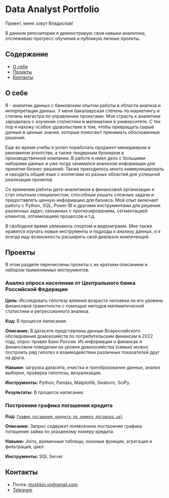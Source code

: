 # Data Analyst Portfolio
Привет, меня зовут Владислав!

В данном репозитории я демонстрирую свои навыки аналитика, отслеживаю прогресс обучения и публикую личные проекты.

## Содержание
- [О себе](#о-себе)
- [Проекты](#проекты)
- [Контакты](#контакты)
  
## О себе
Я - аналитик данных с банковским опытом работы в области анализа и интерпретации данных. У меня бакалаврская степень по маркетингу и степень магистра по управлению проектами. Моя страсть к аналитике зародилась с изучения статистики и математики в университете. С тех пор я нахожу особое удовольствие в том, чтобы превращать сырые данные в ценные знания, которые помогают принимать обоснованные решения.

Еще во время учебы я успел поработать проджект-менеджером в рекламном агентстве, а также тендерным брокером в производственной компании. В работе я имел дело с большими наборами данных и уже тогда занимался анализом информации для принятия бизнес-решений. Также приходилось много коммуницировать и находить общий язык с коллегами из разных областей для успешной реализации проектов.

Со временем работы дата-аналитиком в финансовой организации я стал опытным специалистом, способным решать сложные задачи и предоставлять ценную информацию для бизнеса. Мой опыт включает работу с Python, SQL, Power BI и другими инструментами для решения различных задач, связанных с прогнозированием, сегментацией клиентов, оптимизацией процессов и т.д.

В свободное время увлекаюсь спортом и видеоиграми. Мне также нравится изучать новые инструменты и подходы к анализу данных, и я всегда ищу возможность расширить свой диапазон компетенций.


## Проекты
В этом разделе перечислены проекты с их кратким описанием и набором применяемых инструментов.

### Анализ опроса населения от Центрального банка Российской Федерации
**Цель:** Исследовать гипотезу влияния возраста человека на его уровень финансовой грамотности с помощью методов математической статистики и регрессионного анализа.

**Код:** В процессе написания.

**Описание:** В датасете представлены данные Всероссийского обследования домохозяйств по потребительским финансам в 2022 году, опрос провел Банк России. Из информации о финансах и финансовом поведении на уровне домохозяйства (семьи) можно построить ряд гипотез о взаимодействии различных показателей друг на друга.

**Навыки:** загрузка датасета, очистка и преобразование данных, анализ выборки, проверка гипотезы, визуализация.

**Инструменты:** Python, Pandas, Matplotlib, Seaborn, SciPy.

**Результаты:** В процессе написания.

### Построение графика погашения кредита
**Код:** [`График погашения кредита по номеру договора.sql`](https://github.com/vladmysh/Data-Analyst-Portfolio/blob/main/График%20погашения%20кредита%20по%20номеру%20договора.sql)

**Описание:** Запрос содержит помесячное построение графика погашения займа по указанному номеру кредита.

**Навыки:** Joins, временные таблицы, оконные функции, агрегация и фильтрация, цикл

**Инструменты:** SQL Server


## Контакты
- Почта: myshkin.vo@gmail.com
- [Telegram](https://t.me/myshkin_v)
